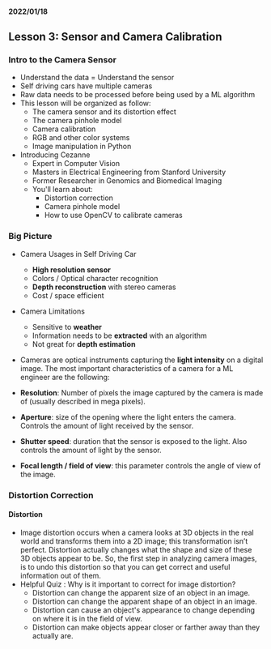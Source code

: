 #### 2022/01/18
## Lesson 3: Sensor and Camera Calibration
### Intro to the Camera Sensor
- Understand the data = Understand the sensor
- Self driving cars have multiple cameras
- Raw data needs to be processed before being used by a ML algorithm
- This lesson will be organized as follow:
  - The camera sensor and its distortion effect
  - The camera pinhole model
  - Camera calibration
  - RGB and other color systems
  - Image manipulation in Python
- Introducing Cezanne
  - Expert in Computer Vision
  - Masters in Electrical Engineering from Stanford University
  - Former Researcher in Genomics and Biomedical Imaging
  - You'll learn about:
    - Distortion correction
    - Camera pinhole model
    - How to use OpenCV to calibrate cameras

### Big Picture
- Camera Usages in Self Driving Car
  - **High resolution sensor**
  - Colors / Optical character recognition
  - **Depth reconstruction** with stereo cameras
  - Cost / space efficient
- Camera Limitations
  - Sensitive to **weather**
  - Information needs to be **extracted** with an algorithm
  - Not great for **depth estimation**
- Cameras are optical instruments capturing the **light intensity** on a digital image. The most important characteristics of a camera for a ML engineer are the following:

- **Resolution**: Number of pixels the image captured by the camera is made of (usually described in mega pixels).
- **Aperture**: size of the opening where the light enters the camera. Controls the amount of light received by the sensor.
- **Shutter speed**: duration that the sensor is exposed to the light. Also controls the amount of light by the sensor.
- **Focal length / field of view**: this parameter controls the angle of view of the image.

### Distortion Correction
#### Distortion
- Image distortion occurs when a camera looks at 3D objects in the real world and transforms them into a 2D image; this transformation isn’t perfect. Distortion actually changes what the shape and size of these 3D objects appear to be. So, the first step in analyzing camera images, is to undo this distortion so that you can get correct and useful information out of them.
- Helpful Quiz : Why is it important to correct for image distortion?
  - Distortion can change the apparent size of an object in an image.
  - Distortion can change the apparent shape of an object in an image.
  - Distortion can cause an object's appearance to change depending on where it is in the field of view.
  - Distortion can make objects appear closer or farther away than they actually are.